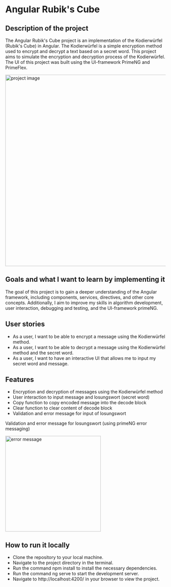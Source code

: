 # Angular Rubik's Cube

## Description of the project
The Angular Rubik's Cube project is an implementation of the Kodierwürfel (Rubik's Cube) in Angular.
The Kodierwürfel is a simple encryption method used to encrypt and decrypt a text based on a secret word.
This project aims to simulate the encryption and decryption process of the Kodierwürfel. The UI of this project was built using the UI-framework PrimeNG and PrimeFlex.

<img src="https://user-images.githubusercontent.com/99111208/220913364-214f65f6-fb04-4781-9aa3-89750a21b46b.png" alt="project image" width="600"/>


## Goals and what I want to learn by implementing it
The goal of this project is to gain a deeper understanding of the Angular framework, including components, services, directives, and other core concepts.
Additionally, I aim to improve my skills in algorithm development, user interaction, debugging and testing, and the UI-framework primeNG.

## User stories
* As a user, I want to be able to encrypt a message using the Kodierwürfel method.
* As a user, I want to be able to decrypt a message using the Kodierwürfel method and the secret word.
* As a user, I want to have an interactive UI that allows me to input my secret word and message.

## Features
* Encryption and decryption of messages using the Kodierwürfel method
* User interaction to input message and losungswort (secret word)
* Copy function to copy encoded message into the decode block
* Clear function to clear content of decode block
* Validation and error message for input of losungswort


Validation and error message for losungswort (using primeNG error messaging)

<img src="https://user-images.githubusercontent.com/117353352/220917529-24636b86-8471-4c79-b84f-b46237e9dac5.png" alt="error message" width="300"/>

## How to run it locally
* Clone the repository to your local machine.
* Navigate to the project directory in the terminal.
* Run the command npm install to install the necessary dependencies.
* Run the command ng serve to start the development server.
* Navigate to http://localhost:4200/ in your browser to view the project.
